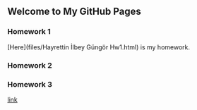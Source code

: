 ## Welcome to My GitHub Pages



### Homework 1
[Here](files/Hayrettin İlbey Güngör Hw1.html) is my homework.
### Homework 2
### Homework 3
[link](https://moodle.boun.edu.tr/login/login.php)
